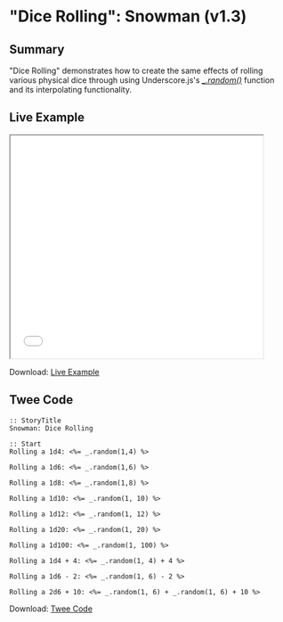 # "Dice Rolling": Snowman (v1.3)

## Summary

"Dice Rolling" demonstrates how to create the same effects of rolling various physical dice through using Underscore.js's *[_.random()](http://underscorejs.org/#random)* function and its interpolating functionality.

## Live Example

<section>
<iframe src="snowman_dicerolling_example.html" height=400 width=90%></iframe>


Download: <a href="snowman_dicerolling_example.html" target="_blank">Live Example</a>
</section>

## Twee Code

```
:: StoryTitle
Snowman: Dice Rolling

:: Start
Rolling a 1d4: <%= _.random(1,4) %>

Rolling a 1d6: <%= _.random(1,6) %>

Rolling a 1d8: <%= _.random(1,8) %>

Rolling a 1d10: <%= _.random(1, 10) %>

Rolling a 1d12: <%= _.random(1, 12) %>

Rolling a 1d20: <%= _.random(1, 20) %>

Rolling a 1d100: <%= _.random(1, 100) %>

Rolling a 1d4 + 4: <%= _.random(1, 4) + 4 %>

Rolling a 1d6 - 2: <%= _.random(1, 6) - 2 %>

Rolling a 2d6 + 10: <%= _.random(1, 6) + _.random(1, 6) + 10 %>

```
Download: <a href="snowman_dicerolling_twee.txt" target="_blank">Twee Code</a>
